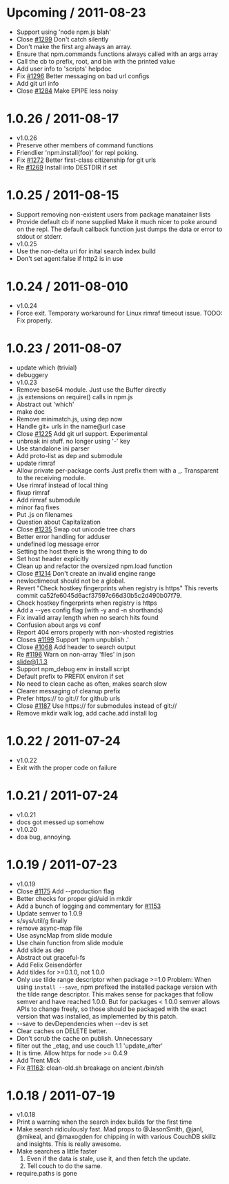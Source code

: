 Upcoming / 2011-08-23
=====================

  * Support using 'node npm.js blah'
  * Close [#1299](https://github.com/isaacs/npm/issues/1299) Don't catch silently
  * Don't make the first arg always an array.
  * Ensure that npm.commands functions always called with an args array
  * Call the cb to prefix, root, and bin with the printed value
  * Add user info to 'scripts' helpdoc
  * Fix [#1296](https://github.com/isaacs/npm/issues/1296) Better messaging on bad url configs
  * Add git url info
  * Close [#1284](https://github.com/isaacs/npm/issues/1284) Make EPIPE less noisy

1.0.26 / 2011-08-17
===================

  * v1.0.26
  * Preserve other members of command functions
  * Friendlier 'npm.install(foo)' for repl poking.
  * Fix [#1272](https://github.com/isaacs/npm/issues/1272) Better first-class citizenship for
    git urls
  * Re [#1269](https://github.com/isaacs/npm/issues/1269) Install into DESTDIR if set

1.0.25 / 2011-08-15
===================

  * Support removing non-existent users from package manatainer lists
  * Provide default cb if none supplied
    Make it much nicer to poke around on the repl.  The default
    callback function just dumps the data or error to stdout
    or stderr.
  * v1.0.25
  * Use the non-delta uri for inital search index build
  * Don't set agent:false if http2 is in use

1.0.24 / 2011-08-010
====================

  * v1.0.24
  * Force exit. Temporary workaround for Linux rimraf timeout issue.
    TODO: Fix properly.

1.0.23 / 2011-08-07
===================

  * update which (trivial)
  * debuggery
  * v1.0.23
  * Remove base64 module. Just use the Buffer directly
  * .js extensions on require() calls in npm.js
  * Abstract out 'which'
  * make doc
  * Remove minimatch.js, using dep now
  * Handle git+ urls in the name@url case
  * Close [#1225](https://github.com/isaacs/npm/issues/1225) Add git url support. Experimental
  * unbreak ini stuff. no longer using '-' key
  * Use standalone ini parser
  * Add proto-list as dep and submodule
  * update rimraf
  * Allow private per-package confs
    Just prefix them with a _.  Transparent to the receiving module.
  * Use rimraf instead of local thing
  * fixup rimraf
  * Add rimraf submodule
  * minor faq fixes
  * Put .js on filenames
  * Question about Capitalization
  * Close [#1235](https://github.com/isaacs/npm/issues/1235) Swap out unicode tree chars
  * Better error handling for adduser
  * undefined log message error
  * Setting the host there is the wrong thing to do
  * Set host header explicitly
  * Clean up and refactor the oversized npm.load function
  * Close [#1214](https://github.com/isaacs/npm/issues/1214) Don't create an invalid engine
    range
  * newloctimeout should not be a global.
  * Revert "Check hostkey fingerprints when registry is https"
    This reverts commit ca52fe6045d6acf37597c66d30b5c2d490b07f79.
  * Check hostkey fingerprints when registry is https
  * Add a --yes config flag (with -y and -n shorthands)
  * Fix invalid array length when no search hits found
  * Confusion about args vs conf
  * Report 404 errors properly with non-vhosted registries
  * Closes [#1199](https://github.com/isaacs/npm/issues/1199) Support 'npm unpublish .'
  * Close [#1068](https://github.com/isaacs/npm/issues/1068) Add header to search output
  * Re [#1196](https://github.com/isaacs/npm/issues/1196) Warn on non-array 'files' in json
  * slide@1.1.3
  * Support npm_debug env in install script
  * Default prefix to PREFIX environ if set
  * No need to clean cache as often, makes search slow
  * Clearer messaging of cleanup prefix
  * Prefer https:// to git:// for github urls
  * Close [#1187](https://github.com/isaacs/npm/issues/1187) Use https:// for submodules
    instead of git://
  * Remove mkdir walk log, add cache.add install log

1.0.22 / 2011-07-24
===================

  * v1.0.22
  * Exit with the proper code on failure

1.0.21 / 2011-07-24
===================

  * v1.0.21
  * docs got messed up somehow
  * v1.0.20
  * doa bug, annoying.

1.0.19 / 2011-07-23
===================

  * v1.0.19
  * Close [#1175](https://github.com/isaacs/npm/issues/1175) Add --production flag
  * Better checks for proper gid/uid in mkdir
  * Add a bunch of logging and commentary for
    [#1153](https://github.com/isaacs/npm/issues/1153)
  * Update semver to 1.0.9
  * s/sys/util/g finally
  * remove async-map file
  * Use asyncMap from slide module
  * Use chain function from slide module
  * Add slide as dep
  * Abstract out graceful-fs
  * Add Felix Geisendörfer
  * Add tildes for >=0.1.0, not 1.0.0
  * Only use tilde range descriptor when package >=1.0
    Problem: When using `install --save`, npm prefixed the installed
    package version with the tilde range descriptor. This makes sense
    for packages that follow semver and have reached 1.0.0. But for
    packages < 1.0.0 semver allows APIs to change freely, so those
    should be packaged with the exact version that was installed,
    as implemented by this patch.
  * --save to devDependencies when --dev is set
  * Clear caches on DELETE better.
  * Don't scrub the cache on publish. Unnecessary
  * filter out the _etag, and use couch 1.1 'update_after'
  * It is time.  Allow https for node >= 0.4.9
  * Add Trent Mick
  * Fix [#1163](https://github.com/isaacs/npm/issues/1163): clean-old.sh breakage on ancient
    /bin/sh

1.0.18 / 2011-07-19
===================

  * v1.0.18
  * Print a warning when the search index builds for the first time
  * Make search ridiculously fast.
    Mad props to @JasonSmith, @janl, @mikeal, and @maxogden for chipping in
    with various CouchDB skillz and insights.
    This is really awesome.
  * Make searches a little faster
    1. Even if the data is stale, use it, and then fetch the update.
    2. Tell couch to do the same.
  * require.paths is gone
